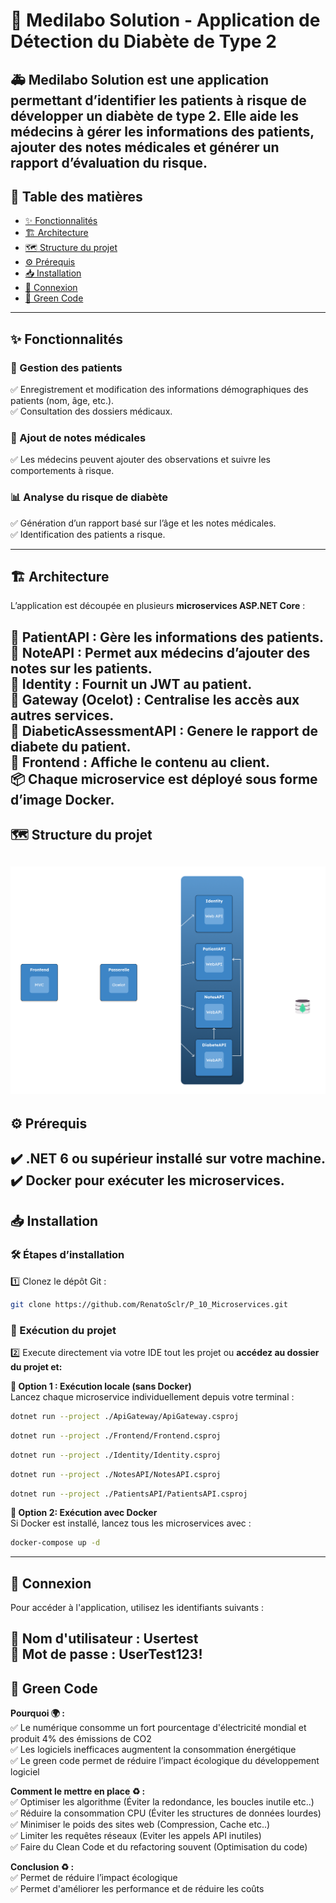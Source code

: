 # 🎯 Medilabo Solution - Application de Détection du Diabète de Type 2
**🚑 Medilabo Solution** est une application permettant d’identifier les patients à risque de développer un diabète de type 2. Elle aide les médecins à gérer les informations des patients, ajouter des notes médicales et générer un rapport d’évaluation du risque.
---
## 📖 Table des matières
- [✨ Fonctionnalités](#fonctionnalites)
- [🏗️ Architecture](#architecture)
- [🗺️ Structure du projet](#structure-du-projet)
- [⚙️ Prérequis](#prerequis)
- [📥 Installation](#installation)
- [🔐 Connexion](#connexion)
- [🌿 Green Code](#green-code)
 --- 
## **✨ Fonctionnalités** 

### **🏥 Gestion des patients**
✅ Enregistrement et modification des informations démographiques des patients (nom, âge, etc.).  
✅ Consultation des dossiers médicaux.

### **📝 Ajout de notes médicales**
✅ Les médecins peuvent ajouter des observations et suivre les comportements à risque.

### **📊 Analyse du risque de diabète**
✅ Génération d’un rapport basé sur l’âge et les notes médicales.  
✅ Identification des patients a risque.

---
## **🏗️ Architecture**
L’application est découpée en plusieurs **microservices ASP.NET Core** :

🔹 **PatientAPI** : Gère les informations des patients.  
🔹 **NoteAPI** : Permet aux médecins d’ajouter des notes sur les patients.  
🔹 **Identity** : Fournit un JWT au patient.  
🔹 **Gateway (Ocelot)** : Centralise les accès aux autres services.  
🔹 **DiabeticAssessmentAPI** : Genere le rapport de diabete du patient.  
🔹 **Frontend** : Affiche le contenu au client.  
**📦 Chaque microservice est déployé sous forme d’image Docker.**
---
## **🗺️ Structure du projet**

![Structure du projet](assets/structure_projet.png)
---
## **⚙️ Prérequis**
✔️ .NET 6 ou supérieur installé sur votre machine.  
✔️ Docker pour exécuter les microservices.
---
## **📥 Installation**
### **🛠️ Étapes d’installation**  
1️⃣ Clonez le dépôt Git :

```bash
git clone https://github.com/RenatoSclr/P_10_Microservices.git
```
### 🚀 Exécution du projet  
2️⃣ Execute directement via votre IDE tout les projet ou **accédez au dossier du projet et:**  

**🔹 Option 1 : Exécution locale (sans Docker)**  
Lancez chaque microservice individuellement depuis votre terminal :
```bash
dotnet run --project ./ApiGateway/ApiGateway.csproj 
```
```bash
dotnet run --project ./Frontend/Frontend.csproj
```
```bash
dotnet run --project ./Identity/Identity.csproj
```
```bash
dotnet run --project ./NotesAPI/NotesAPI.csproj
```
```bash
dotnet run --project ./PatientsAPI/PatientsAPI.csproj
```
**🔹 Option 2: Exécution avec Docker**  
Si Docker est installé, lancez tous les microservices avec :
```bash
docker-compose up -d
```
---
## **🔐 Connexion**
Pour accéder à l'application, utilisez les identifiants suivants :  

**👤 Nom d'utilisateur** : Usertest  
**🔑 Mot de passe** : UserTest123!
---
## **🌿 Green Code**
**Pourquoi 🌍 :**  
✅ Le numérique consomme un fort pourcentage d'électricité mondial et produit 4% des émissions de CO2  
✅ Les logiciels inefficaces augmentent la consommation énergétique   
✅ Le green code permet de réduire l’impact écologique du développement logiciel 

**Comment le mettre en place ♻️ :**  
✅ Optimiser les algorithme (Éviter la redondance, les boucles inutile etc..)  
✅ Réduire la consommation CPU (Éviter les structures de données lourdes)  
✅ Minimiser le poids des sites web (Compression, Cache etc..)  
✅ Limiter les requêtes réseaux (Eviter les appels API inutiles)  
✅ Faire du Clean Code et du refactoring souvent (Optimisation du code)  

**Conclusion ♻️ :**  
✅ Permet de réduire l’impact écologique   
✅ Permet d'améliorer les performance et de réduire les coûts
